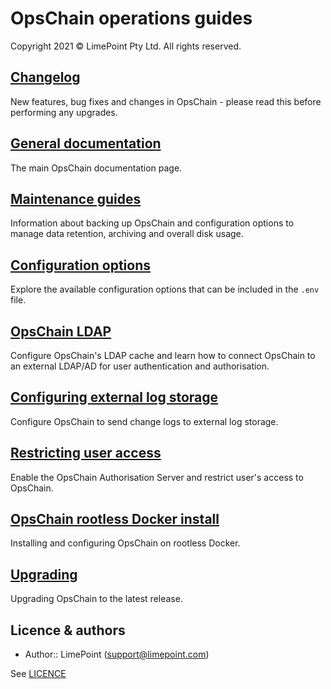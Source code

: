 # OpsChain operations guides

Copyright 2021 © LimePoint Pty Ltd. All rights reserved.

## [Changelog](../../CHANGELOG.md)

New features, bug fixes and changes in OpsChain - please read this before performing any upgrades.

## [General documentation](../README.md)

The main OpsChain documentation page.

## [Maintenance guides](maintenance/README.md)

Information about backing up OpsChain and configuration options to manage data retention, archiving and overall disk usage.

## [Configuration options](configuring_opschain.md)

Explore the available configuration options that can be included in the `.env` file.

## [OpsChain LDAP](opschain_ldap.md)

Configure OpsChain's LDAP cache and learn how to connect OpsChain to an external LDAP/AD for user authentication and authorisation.

## [Configuring external log storage](log_forwarding.md)

Configure OpsChain to send change logs to external log storage.

## [Restricting user access](restricting_user_access.md)

Enable the OpsChain Authorisation Server and restrict user's access to OpsChain.

## [OpsChain rootless Docker install](rootless_install.md)

Installing and configuring OpsChain on rootless Docker.

## [Upgrading](upgrading.md)

Upgrading OpsChain to the latest release.

## Licence & authors

- Author:: LimePoint (support@limepoint.com)

See [LICENCE](/LICENCE.md)
